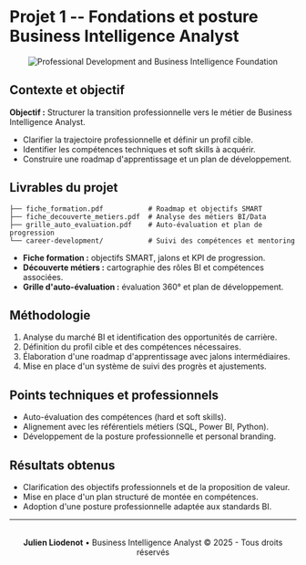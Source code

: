 # Projet 1 -- Fondations et posture Business Intelligence Analyst

<div align="center">
<img src="https://images.unsplash.com/photo-1454165804606-c3d57bc86b40?w=800&h=300&fit=crop" alt="Professional Development and Business Intelligence Foundation" />
</div>

## Contexte et objectif

**Objectif :** Structurer la transition professionnelle vers le métier
de Business Intelligence Analyst.
- Clarifier la trajectoire professionnelle et définir un profil cible.
- Identifier les compétences techniques et soft skills à acquérir.
- Construire une roadmap d'apprentissage et un plan de développement.

## Livrables du projet

    
    ├── fiche_formation.pdf           # Roadmap et objectifs SMART
    ├── fiche_decouverte_metiers.pdf  # Analyse des métiers BI/Data
    ├── grille_auto_evaluation.pdf    # Auto-évaluation et plan de progression
    └── career-development/           # Suivi des compétences et mentoring

-   **Fiche formation :** objectifs SMART, jalons et KPI de
    progression.
-   **Découverte métiers :** cartographie des rôles BI et compétences
    associées.
-   **Grille d'auto-évaluation :** évaluation 360° et plan de
    développement.

## Méthodologie

1.  Analyse du marché BI et identification des opportunités de
    carrière.
2.  Définition du profil cible et des compétences nécessaires.
3.  Élaboration d'une roadmap d'apprentissage avec jalons
    intermédiaires.
4.  Mise en place d'un système de suivi des progrès et ajustements.

## Points techniques et professionnels

-   Auto-évaluation des compétences (hard et soft skills).
-   Alignement avec les référentiels métiers (SQL, Power BI, Python).
-   Développement de la posture professionnelle et personal branding.

## Résultats obtenus

-   Clarification des objectifs professionnels et de la proposition de
    valeur.
-   Mise en place d'un plan structuré de montée en compétences.
-   Adoption d'une posture professionnelle adaptée aux standards BI.

---
<div align="center">
  <br/>
  <strong>Julien Liodenot</strong> • Business Intelligence Analyst
  © 2025 - Tous droits réservés
</div>